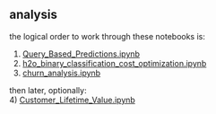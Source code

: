 ## analysis

the logical order to work through these notebooks is:


1) [Query_Based_Predictions.ipynb](Query_Based_Predictions.ipynb)  
2) [h2o_binary_classification_cost_optimization.ipynb](h2o_binary_classification_cost_optimization.ipynb)  
3) [churn_analysis.ipynb](churn_analysis.ipynb)  

then later, optionally:  
4) [Customer_Lifetime_Value.ipynb](Customer_Lifetime_Value.ipynb)  

